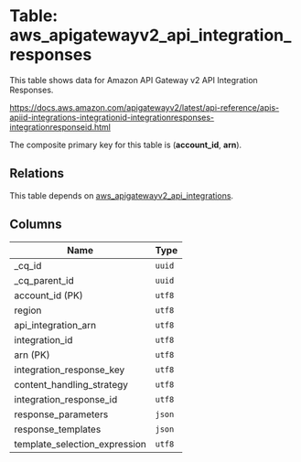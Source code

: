 # Table: aws_apigatewayv2_api_integration_responses

This table shows data for Amazon API Gateway v2 API Integration Responses.

https://docs.aws.amazon.com/apigatewayv2/latest/api-reference/apis-apiid-integrations-integrationid-integrationresponses-integrationresponseid.html

The composite primary key for this table is (**account_id**, **arn**).

## Relations

This table depends on [aws_apigatewayv2_api_integrations](aws_apigatewayv2_api_integrations.md).

## Columns

| Name          | Type          |
| ------------- | ------------- |
|_cq_id|`uuid`|
|_cq_parent_id|`uuid`|
|account_id (PK)|`utf8`|
|region|`utf8`|
|api_integration_arn|`utf8`|
|integration_id|`utf8`|
|arn (PK)|`utf8`|
|integration_response_key|`utf8`|
|content_handling_strategy|`utf8`|
|integration_response_id|`utf8`|
|response_parameters|`json`|
|response_templates|`json`|
|template_selection_expression|`utf8`|